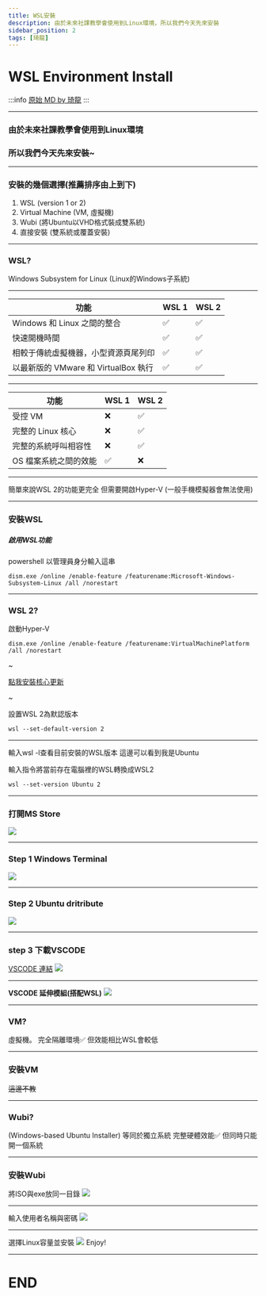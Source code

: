 ```yaml
---
title: WSL安裝
description: 由於未來社課教學會使用到Linux環境，所以我們今天先來安裝
sidebar_position: 2
tags: [琦龍]
---
```


WSL Environment Install
===

:::info
[原始 MD by 琦龍](https://hackmd.io/@Anong0u0/r1ogSMEms#/)
:::

---

### 由於未來社課教學會使用到Linux環境
### 所以我們今天先來安裝~

----

### 安裝的幾個選擇(推薦排序由上到下)
1. WSL (version 1 or 2)
2. Virtual Machine (VM, 虛擬機)
3. Wubi (將Ubuntu以VHD格式裝成雙系統)
4. 直接安裝 (雙系統或覆蓋安裝)

---

### WSL?
Windows Subsystem for Linux
(Linux的Windows子系統)

----

|功能 | WSL 1 | WSL 2 |
|---|---|---|
|Windows 和 Linux 之間的整合         |✅|✅|
|快速開機時間                        |✅|✅|
|相較于傳統虛擬機器，小型資源頁尾列印     |✅|✅|
|以最新版的 VMware 和 VirtualBox 執行 |✅|✅|

----

|功能 | WSL 1 | WSL 2 |
|---|---|---|
|受控 VM                            |❌|✅|
|完整的 Linux 核心                   |❌|✅|
|完整的系統呼叫相容性                  |❌|✅|
|OS 檔案系統之間的效能                |✅|❌|

----

簡單來說WSL 2的功能更完全
但需要開啟Hyper-V
(一般手機模擬器會無法使用)

----

### 安裝WSL
##### 啟用WSL功能
powershell 以管理員身分輸入這串
```cmd=
dism.exe /online /enable-feature /featurename:Microsoft-Windows-Subsystem-Linux /all /norestart
```

----

### WSL 2?
啟動Hyper-V
```cmd=
dism.exe /online /enable-feature /featurename:VirtualMachinePlatform /all /norestart
```
~

[點我安裝核心更新](https://wslstorestorage.blob.core.windows.net/wslblob/wsl_update_x64.msi)

~

設置WSL 2為默認版本
```css
wsl --set-default-version 2
```

----

輸入wsl -l查看目前安裝的WSL版本 這邊可以看到我是Ubuntu

輸入指令將當前存在電腦裡的WSL轉換成WSL2
```css
wsl --set-version Ubuntu 2
```

----

### 打開MS Store
![](https://i.imgur.com/YmCiJuK.png)

----

### Step 1 Windows Terminal
![](https://i.imgur.com/9AtgjsS.png)

----

### Step 2 Ubuntu dritribute
![](https://i.imgur.com/u0EikDC.png)

----

### step 3 下載VSCODE
[VSCODE 連結](https://code.visualstudio.com/)
![](https://i.imgur.com/OFTOpcL.png)

----

**VSCODE 延伸模組(搭配WSL)**
![](https://i.imgur.com/RFb6Yq2.png)

---

### VM?
虛擬機。
完全隔離環境✅
但效能相比WSL會較低

----

### 安裝VM
~~這邊不教~~

---

### Wubi?
(Windows-based Ubuntu Installer)
等同於獨立系統
完整硬體效能✅
但同時只能開一個系統

----

### 安裝Wubi
將ISO與exe放同一目錄
![](https://i.imgur.com/K0mYmys.png)

----

輸入使用者名稱與密碼
![](https://i.imgur.com/bpNPZS7.png)

----

選擇Linux容量並安裝
![](https://i.imgur.com/yOyWbLL.png)
Enjoy!

---

# END


